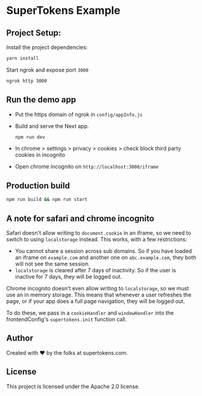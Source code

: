 # SuperTokens Example

## Project Setup:

Install the project dependencies:

```bash
yarn install
```

Start ngrok and expose port `3000`

```bash
ngrok http 3000
```

## Run the demo app

-   Put the https domain of ngrok in `config/appInfo.js`

-   Build and serve the Next app.

    ```bash
    npm run dev
    ```

-   In chrome > settings > privacy > cookies > check block third party cookies in incognito
-   Open chrome incognito on `http://localhost:3000/iframe`

## Production build

```bash
npm run build && npm run start
```

## A note for safari and chrome incognito

Safari doesn't allow writing to `document.cookie` in an iframe, so we need to switch to using `localstorage` instead. This works, with a few restrictions:

-   You cannot share a session across sub domains. So if you have loaded an iframe on `example.com` and another one on `abc.example.com`, they both will not see the same session.
-   `localstorage` is cleared after 7 days of inactivity. So if the user is inactive for 7 days, they will be logged out.

Chrome incognito doesn't even allow writing to `localstorage`, so we must use an in memory storage. This means that whenever a user refreshes the page, or if your app does a full page navigation, they will be logged out.

To do these, we pass in a `cookieHandler` and `windowHandler` into the frontendConfig's `supertokens.init` function call.

## Author

Created with :heart: by the folks at supertokens.com.

## License

This project is licensed under the Apache 2.0 license.
